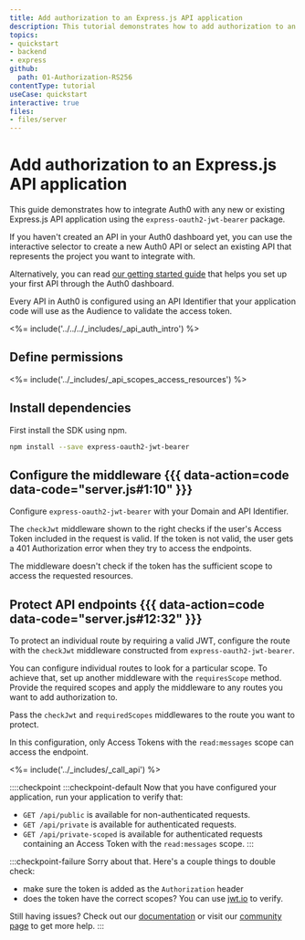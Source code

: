```yaml
---
title: Add authorization to an Express.js API application
description: This tutorial demonstrates how to add authorization to an Express.js API.
topics:
- quickstart
- backend
- express
github:
  path: 01-Authorization-RS256
contentType: tutorial
useCase: quickstart
interactive: true
files:
- files/server
---
```


<!-- markdownlint-disable MD041 MD025 -->

# Add authorization to an Express.js API application
This guide demonstrates how to integrate Auth0 with any new or existing Express.js API application using the `express-oauth2-jwt-bearer` package.

If you haven't created an API in your Auth0 dashboard yet, you can use the interactive selector to create a new Auth0 API or select an existing API that represents the project you want to integrate with.

Alternatively, you can read [our getting started guide](get-started/auth0-overview/set-up-apis) that helps you set up your first API through the Auth0 dashboard.

Every API in Auth0 is configured using an API Identifier that your application code will use as the Audience to validate the access token.

<!-- markdownlint-disable MD041 MD002 -->

<%= include('../../../_includes/_api_auth_intro') %>

## Define permissions
<%= include('../_includes/_api_scopes_access_resources') %>

## Install dependencies

First install the SDK using npm.

```bash
npm install --save express-oauth2-jwt-bearer
```

## Configure the middleware {{{ data-action=code data-code="server.js#1:10" }}}

Configure `express-oauth2-jwt-bearer` with your Domain and API Identifier.

The `checkJwt` middleware shown to the right checks if the user's Access Token included in the request is valid. If the token is not valid, the user gets a 401 Authorization error when they try to access the endpoints.

The middleware doesn't check if the token has the sufficient scope to access the requested resources.

## Protect API endpoints {{{ data-action=code data-code="server.js#12:32" }}}

To protect an individual route by requiring a valid JWT, configure the route with the `checkJwt` middleware constructed from `express-oauth2-jwt-bearer`.

You can configure individual routes to look for a particular scope. To achieve that, set up another middleware with the `requiresScope` method. Provide the required scopes and apply the middleware to any routes you want to add authorization to.

Pass the `checkJwt` and `requiredScopes` middlewares to the route you want to protect.

In this configuration, only Access Tokens with the `read:messages` scope can access the endpoint.

<%= include('../_includes/_call_api') %>

::::checkpoint
:::checkpoint-default
Now that you have configured your application, run your application to verify that:
* `GET /api/public` is available for non-authenticated requests.
* `GET /api/private` is available for authenticated requests.
* `GET /api/private-scoped` is available for authenticated requests containing an Access Token with the `read:messages` scope.
:::

:::checkpoint-failure
Sorry about that. Here's a couple things to double check:
* make sure the token is added as the `Authorization` header
* does the token have the correct scopes? You can use [jwt.io](https://jwt.io/) to verify.

Still having issues? Check out our [documentation](https://auth0.com/docs) or visit our [community page](https://community.auth0.com) to get more help.
:::
